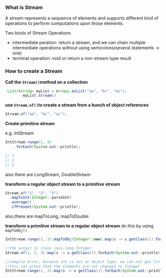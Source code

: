 ### What is Stream
A stream represents a sequence of elements and supports different kind of operations to perform computations upon those elements.

Two kinds of Stream Operations
+ intermediate peration: return a stream, and we can chain multiple intermediate operations without using semicolons(several statements -> one)
+ terminal operation: void or return a non-stream type result

### How to create a Stream
**Call the `Stream()`method on a collection**

```java
 List<String> myList = Arrays.asList("aa", "bc", "ac");
		myList.stream()
```

**use `Stream.of()`to create a stream from a bunch of object references**

```java
Stream.of("aa", "bc", "ac");
```

**Create primitive stream**

e.g. IntStream

```java
IntStream.range(1, 4)
    .forEach(System.out::println);

// 1
// 2
// 3
```
also there are LongStream, DoubleStream

**transform a regular object stream to a primitive stream**

```java
Stream.of("1", "2", "3")
  .mapToInt(Integer::parseInt)
  .average()
  .ifPresent(System.out::println);
```

also,there are mapToLong, mapToDouble

**transform a primitive stream to a regular object stream**
do this by using `mapToObj()`

```java
IntStream.range(1, 3).mapToObj(Integer::new).map(s -> s.getClass()).forEach(System.out::println);

//the output is class java.lang.Integer 
Stream.of(1, 2, 3).map(s -> s.getClass()).forEach(System.out::println);

//compile error, because int is not an object type, we can not get its class
//this can prove that the elements are not changed to Integer
IntStream.range(1, 3).map(s -> s.getClass()).forEach(System.out::println);
```

